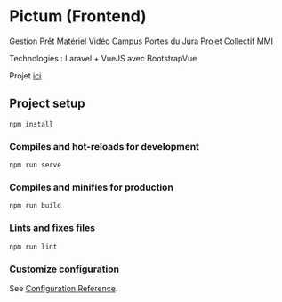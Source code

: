 # Pictum (Frontend)
Gestion Prêt Matériel Vidéo Campus Portes du Jura
Projet Collectif MMI

Technologies : Laravel + VueJS avec BootstrapVue

Projet [ici](https://pictum.pu-pm.univ-fcomte.fr/)

## Project setup
```
npm install
```

### Compiles and hot-reloads for development
```
npm run serve
```

### Compiles and minifies for production
```
npm run build
```

### Lints and fixes files
```
npm run lint
```

### Customize configuration
See [Configuration Reference](https://cli.vuejs.org/config/).
